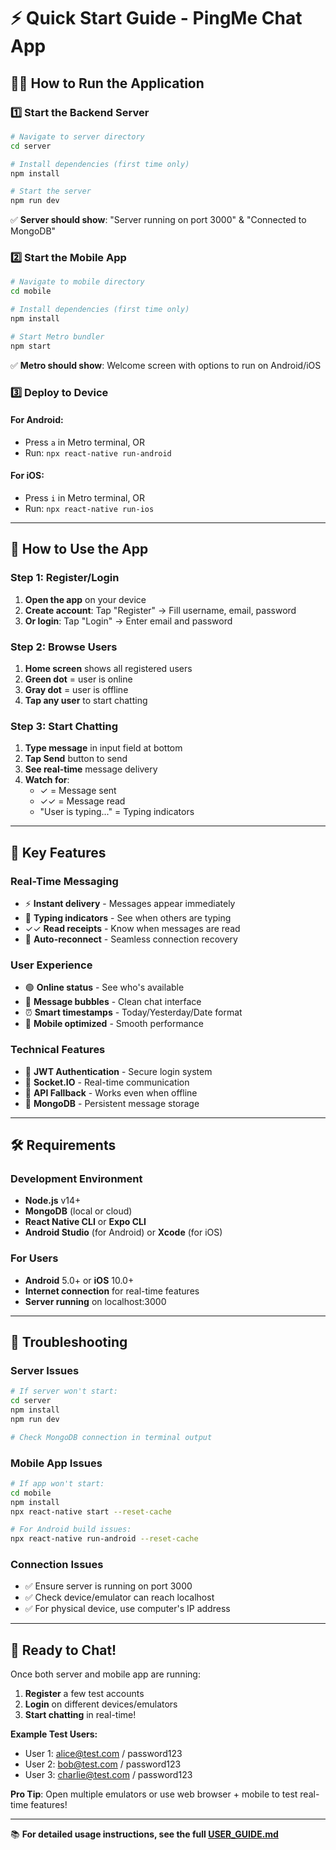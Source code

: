 # ⚡ Quick Start Guide - PingMe Chat App

## 🏃‍♂️ How to Run the Application

### 1️⃣ **Start the Backend Server**
```bash
# Navigate to server directory
cd server

# Install dependencies (first time only)
npm install

# Start the server
npm run dev
```
✅ **Server should show**: "Server running on port 3000" & "Connected to MongoDB"

### 2️⃣ **Start the Mobile App**
```bash
# Navigate to mobile directory  
cd mobile

# Install dependencies (first time only)
npm install

# Start Metro bundler
npm start
```
✅ **Metro should show**: Welcome screen with options to run on Android/iOS

### 3️⃣ **Deploy to Device**

#### **For Android:**
- Press `a` in Metro terminal, OR
- Run: `npx react-native run-android`

#### **For iOS:**
- Press `i` in Metro terminal, OR  
- Run: `npx react-native run-ios`

---

## 📱 How to Use the App

### **Step 1: Register/Login**
1. **Open the app** on your device
2. **Create account**: Tap "Register" → Fill username, email, password
3. **Or login**: Tap "Login" → Enter email and password

### **Step 2: Browse Users**
1. **Home screen** shows all registered users
2. **Green dot** = user is online
3. **Gray dot** = user is offline
4. **Tap any user** to start chatting

### **Step 3: Start Chatting**
1. **Type message** in input field at bottom
2. **Tap Send** button to send
3. **See real-time** message delivery
4. **Watch for**:
   - ✓ = Message sent
   - ✓✓ = Message read
   - "User is typing..." = Typing indicators

---

## 🎯 Key Features

### **Real-Time Messaging**
- ⚡ **Instant delivery** - Messages appear immediately
- 👀 **Typing indicators** - See when others are typing
- ✓✓ **Read receipts** - Know when messages are read
- 🔄 **Auto-reconnect** - Seamless connection recovery

### **User Experience**
- 🟢 **Online status** - See who's available
- 💬 **Message bubbles** - Clean chat interface  
- ⏰ **Smart timestamps** - Today/Yesterday/Date format
- 📱 **Mobile optimized** - Smooth performance

### **Technical Features**
- 🔐 **JWT Authentication** - Secure login system
- 🔌 **Socket.IO** - Real-time communication
- 📡 **API Fallback** - Works even when offline
- 💾 **MongoDB** - Persistent message storage

---

## 🛠️ Requirements

### **Development Environment**
- **Node.js** v14+ 
- **MongoDB** (local or cloud)
- **React Native CLI** or **Expo CLI**
- **Android Studio** (for Android) or **Xcode** (for iOS)

### **For Users**
- **Android** 5.0+ or **iOS** 10.0+
- **Internet connection** for real-time features
- **Server running** on localhost:3000

---

## 🔧 Troubleshooting

### **Server Issues**
```bash
# If server won't start:
cd server
npm install
npm run dev

# Check MongoDB connection in terminal output
```

### **Mobile App Issues**
```bash
# If app won't start:
cd mobile
npm install
npx react-native start --reset-cache

# For Android build issues:
npx react-native run-android --reset-cache
```

### **Connection Issues**
- ✅ Ensure server is running on port 3000
- ✅ Check device/emulator can reach localhost
- ✅ For physical device, use computer's IP address

---

## 🎉 Ready to Chat!

Once both server and mobile app are running:

1. **Register** a few test accounts
2. **Login** on different devices/emulators  
3. **Start chatting** in real-time!

**Example Test Users:**
- User 1: alice@test.com / password123
- User 2: bob@test.com / password123  
- User 3: charlie@test.com / password123

**Pro Tip**: Open multiple emulators or use web browser + mobile to test real-time features!

---

📚 **For detailed usage instructions, see the full [USER_GUIDE.md](./USER_GUIDE.md)**

